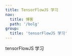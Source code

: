 ```yaml
---
title: TensorFlowJS 学习
nav:
  title: 博客
  path: '/bolg'
group:
  title: 'tensorFlowJS 学习'
---
```


tensorFlowJS 学习
